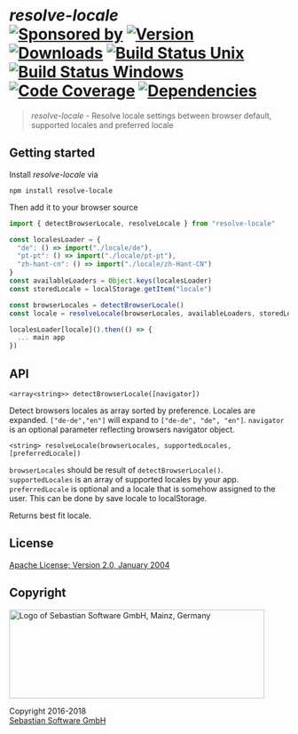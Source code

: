 # _resolve-locale_ <br/>[![Sponsored by][sponsor-img]][sponsor] [![Version][npm-version-img]][npm] [![Downloads][npm-downloads-img]][npm] [![Build Status Unix][travis-img]][travis] [![Build Status Windows][appveyor-img]][appveyor] [![Code Coverage][codecov-img]][codecov] [![Dependencies][deps-img]][deps]

> _resolve-locale_ - Resolve locale settings between browser default, supported locales and preferred locale

[sponsor-img]: https://img.shields.io/badge/Sponsored%20by-Sebastian%20Software-692446.svg
[sponsor]: https://www.sebastian-software.de
[deps]: https://david-dm.org/sebastian-software/resolve-locale
[deps-img]: https://david-dm.org/sebastian-software/resolve-locale.svg
[npm]: https://www.npmjs.com/package/resolve-locale
[npm-downloads-img]: https://img.shields.io/npm/dm/resolve-locale.svg
[npm-version-img]: https://img.shields.io/npm/v/resolve-locale.svg
[travis-img]: https://img.shields.io/travis/sebastian-software/resolve-locale/master.svg?branch=master&label=unix%20build
[appveyor-img]: https://img.shields.io/appveyor/ci/fastner/resolve-locale/master.svg?label=windows%20build
[travis]: https://travis-ci.org/sebastian-software/resolve-locale
[appveyor]: https://ci.appveyor.com/project/fastner/resolve-locale/branch/master
[codecov-img]: https://img.shields.io/codecov/c/github/sebastian-software/resolve-locale.svg
[codecov]: https://codecov.io/gh/sebastian-software/resolve-locale

## Getting started

Install _resolve-locale_ via

`npm install resolve-locale`

Then add it to your browser source

```javascript
import { detectBrowserLocale, resolveLocale } from "resolve-locale"

const localesLoader = {
  "de": () => import("./locale/de"),
  "pt-pt": () => import("./locale/pt-pt"),
  "zh-hant-cn": () => import("./locale/zh-Hant-CN")
}
const availableLoaders = Object.keys(localesLoader)
const storedLocale = localStorage.getItem("locale")

const browserLocales = detectBrowserLocale()
const locale = resolveLocale(browserLocales, availableLoaders, storedLocale)

localesLoader[locale]().then(() => {
  ... main app
})
```

## API

`<array<string>> detectBrowserLocale([navigator])`

Detect browsers locales as array sorted by preference. Locales are expanded.
`["de-de","en"]` will expand to `["de-de", "de", "en"]`. `navigator` is an
optional parameter reflecting browsers navigator object.

`<string> resolveLocale(browserLocales, supportedLocales, [preferredLocale])`

`browserLocales` should be result of `detectBrowserLocale()`. `supportedLocales` is an array of
supported locales by your app. `preferredLocale` is optional and a locale that is somehow
assigned to the user. This can be done by save locale to localStorage.

Returns best fit locale.

## License

[Apache License; Version 2.0, January 2004](http://www.apache.org/licenses/LICENSE-2.0)

## Copyright

<img src="https://cdn.rawgit.com/sebastian-software/sebastian-software-brand/0d4ec9d6/sebastiansoftware-en.svg" alt="Logo of Sebastian Software GmbH, Mainz, Germany" width="460" height="160"/>

Copyright 2016-2018<br/>[Sebastian Software GmbH](http://www.sebastian-software.de)
